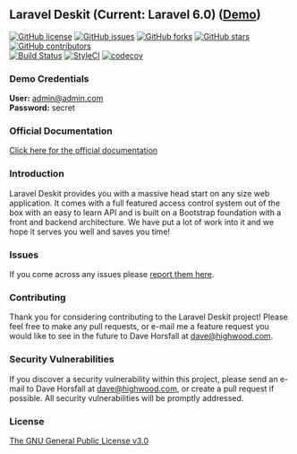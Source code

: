 ## Laravel Deskit (Current: Laravel 6.0) ([Demo](http://134.209.123.206/))

[![GitHub license](https://img.shields.io/github/license/highwooddesign/laravel6-deskit?color=%234cc61e)](https://github.com/highwooddesign/laravel6-deskit/blob/master/LICENSE)
[![GitHub issues](https://img.shields.io/github/issues/highwooddesign/laravel6-deskit)](https://github.com/highwooddesign/laravel6-deskit/issues)
[![GitHub forks](https://img.shields.io/github/forks/highwooddesign/laravel6-deskit)](https://github.com/highwooddesign/laravel6-deskit/network)
[![GitHub stars](https://img.shields.io/github/stars/highwooddesign/laravel6-deskit)](https://github.com/highwooddesign/laravel6-deskit/stargazers)
[![GitHub contributors](https://img.shields.io/github/contributors/highwooddesign/laravel6-deskit)](https://github.com/highwooddesign/laravel6-deskit/graphs/contributors)
<br />
[![Build Status](https://travis-ci.com/highwooddesign/laravel6-deskit.svg?branch=master)](https://travis-ci.com/highwooddesign/laravel6-deskit)
[![StyleCI](https://github.styleci.io/repos/223236698/shield?branch=master)](https://github.styleci.io/repos/223236698)
[![codecov](https://codecov.io/gh/highwooddesign/laravel6-deskit/branch/master/graph/badge.svg)](https://codecov.io/gh/highwooddesign/laravel6-deskit)

<!---[![Latest Stable Version](https://poser.pugx.org/rappasoft/laravel-boilerplate/v/stable)](https://packagist.org/packages/rappasoft/laravel-boilerplate)-->
<!---[![Latest Unstable Version](https://poser.pugx.org/rappasoft/laravel-boilerplate/v/unstable)](https://packagist.org/packages/rappasoft/laravel-boilerplate)-->

### Demo Credentials

**User:** admin@admin.com  
**Password:** secret

### Official Documentation

[Click here for the official documentation](https://highwood.dev)

### Introduction

Laravel Deskit provides you with a massive head start on any size web application. It comes with a full featured access control system out of the box with an easy to learn API and is built on a Bootstrap foundation with a front and backend architecture. We have put a lot of work into it and we hope it serves you well and saves you time!

### Issues

If you come across any issues please [report them here](https://github.com/highwooddesign/laravel6-deskit/issues).

### Contributing

Thank you for considering contributing to the Laravel Deskit project! Please feel free to make any pull requests, or e-mail me a feature request you would like to see in the future to Dave Horsfall at dave@highwood.com.

### Security Vulnerabilities

If you discover a security vulnerability within this project, please send an e-mail to Dave Horsfall at dave@highwood.com, or create a pull request if possible. All security vulnerabilities will be promptly addressed.

### License

[The GNU General Public License v3.0](https://github.com/highwooddesign/laravel6-deskit/blob/master/LICENSE)
